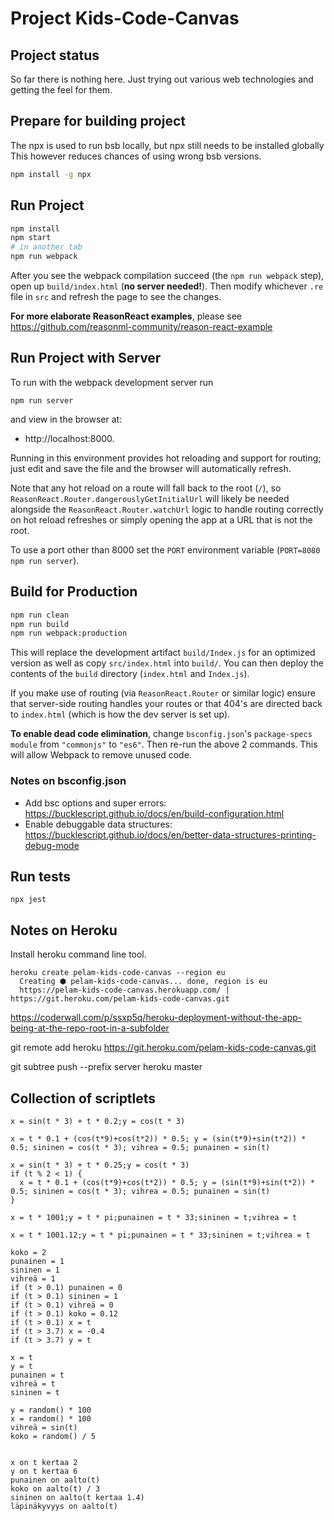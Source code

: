 # Project Kids-Code-Canvas

## Project status

So far there is nothing here. Just trying out various web technologies
and getting the feel for them.

## Prepare for building project

The npx is used to run bsb locally, but npx still needs to be installed globally
This however reduces chances of using wrong bsb versions.

```sh
npm install -g npx 
```

## Run Project

```sh
npm install
npm start
# in another tab
npm run webpack
```

After you see the webpack compilation succeed (the `npm run webpack` step), open up `build/index.html` (**no server needed!**). Then modify whichever `.re` file in `src` and refresh the page to see the changes.

**For more elaborate ReasonReact examples**, please see https://github.com/reasonml-community/reason-react-example

## Run Project with Server

To run with the webpack development server run 

    npm run server
    
and view in the browser at:

  * http://localhost:8000.
  
Running in this environment provides hot reloading and support for routing; just edit and save the file and the browser will automatically refresh.

Note that any hot reload on a route will fall back to the root (`/`), so `ReasonReact.Router.dangerouslyGetInitialUrl` will likely be needed alongside the `ReasonReact.Router.watchUrl` logic to handle routing correctly on hot reload refreshes or simply opening the app at a URL that is not the root.

To use a port other than 8000 set the `PORT` environment variable (`PORT=8080 npm run server`).

## Build for Production

```sh
npm run clean
npm run build
npm run webpack:production
```

This will replace the development artifact `build/Index.js` for an optimized version as well as copy `src/index.html` into `build/`. You can then deploy the contents of the `build` directory (`index.html` and `Index.js`).

If you make use of routing (via `ReasonReact.Router` or similar logic) ensure that server-side routing handles your routes or that 404's are directed back to `index.html` (which is how the dev server is set up).

**To enable dead code elimination**, change `bsconfig.json`'s `package-specs` `module` from `"commonjs"` to `"es6"`. Then re-run the above 2 commands. This will allow Webpack to remove unused code.

### Notes on bsconfig.json

  * Add bsc options and super errors: https://bucklescript.github.io/docs/en/build-configuration.html
  * Enable debuggable data structures: https://bucklescript.github.io/docs/en/better-data-structures-printing-debug-mode

## Run tests

    npx jest

## Notes on Heroku

Install heroku command line tool.

    heroku create pelam-kids-code-canvas --region eu
      Creating ⬢ pelam-kids-code-canvas... done, region is eu
      https://pelam-kids-code-canvas.herokuapp.com/ | https://git.heroku.com/pelam-kids-code-canvas.git


  https://coderwall.com/p/ssxp5q/heroku-deployment-without-the-app-being-at-the-repo-root-in-a-subfolder

  git remote add heroku https://git.heroku.com/pelam-kids-code-canvas.git

  git subtree push --prefix server heroku master


## Collection of scriptlets

    x = sin(t * 3) + t * 0.2;y = cos(t * 3)

    x = t * 0.1 + (cos(t*9)+cos(t*2)) * 0.5; y = (sin(t*9)+sin(t*2)) * 0.5; sininen = cos(t * 3); vihrea = 0.5; punainen = sin(t)    

    x = sin(t * 3) + t * 0.25;y = cos(t * 3)
    if (t % 2 < 1) {
      x = t * 0.1 + (cos(t*9)+cos(t*2)) * 0.5; y = (sin(t*9)+sin(t*2)) * 0.5; sininen = cos(t * 3); vihrea = 0.5; punainen = sin(t)
    }

    x = t * 1001;y = t * pi;punainen = t * 33;sininen = t;vihrea = t

    x = t * 1001.12;y = t * pi;punainen = t * 33;sininen = t;vihrea = t

    koko = 2
    punainen = 1
    sininen = 1
    vihreä = 1
    if (t > 0.1) punainen = 0
    if (t > 0.1) sininen = 1
    if (t > 0.1) vihreä = 0
    if (t > 0.1) koko = 0.12
    if (t > 0.1) x = t
    if (t > 3.7) x = -0.4
    if (t > 3.7) y = t

    x = t
    y = t
    punainen = t
    vihreä = t
    sininen = t

    y = random() * 100
    x = random() * 100
    vihreä = sin(t)
    koko = random() / 5


    x on t kertaa 2
    y on t kertaa 6
    punainen on aalto(t)
    koko on aalto(t) / 3
    sininen on aalto(t kertaa 1.4)
    läpinäkyvyys on aalto(t)